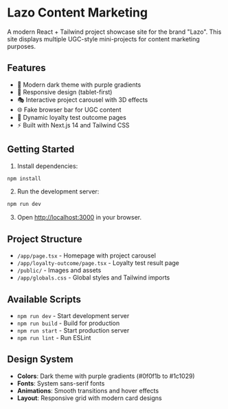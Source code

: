 # Lazo Content Marketing

A modern React + Tailwind project showcase site for the brand "Lazo". This site displays multiple UGC-style mini-projects for content marketing purposes.

## Features

- 🎨 Modern dark theme with purple gradients
- 📱 Responsive design (tablet-first)
- 🎭 Interactive project carousel with 3D effects
- 🌐 Fake browser bar for UGC content
- 📸 Dynamic loyalty test outcome pages
- ⚡ Built with Next.js 14 and Tailwind CSS

## Getting Started

1. Install dependencies:
```bash
npm install
```

2. Run the development server:
```bash
npm run dev
```

3. Open [http://localhost:3000](http://localhost:3000) in your browser.

## Project Structure

- `/app/page.tsx` - Homepage with project carousel
- `/app/loyalty-outcome/page.tsx` - Loyalty test result page
- `/public/` - Images and assets
- `/app/globals.css` - Global styles and Tailwind imports

## Available Scripts

- `npm run dev` - Start development server
- `npm run build` - Build for production
- `npm run start` - Start production server
- `npm run lint` - Run ESLint

## Design System

- **Colors**: Dark theme with purple gradients (#0f0f1b to #1c1029)
- **Fonts**: System sans-serif fonts
- **Animations**: Smooth transitions and hover effects
- **Layout**: Responsive grid with modern card designs